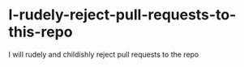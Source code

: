 # I-rudely-reject-pull-requests-to-this-repo
I will rudely and childishly reject pull requests to the repo
